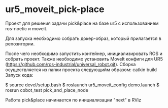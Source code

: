 # ur5_moveit_pick-place

Проект для решения задачи pick&place на базе ur5 с использованием ros-noetic и moveit.

Для запуска необходимо собрать докер-образ, который прилагается в репозитории.

После чего необходимо запустить контейнер, инициализировать ROS и собрать проект. Также необходимо установить MoveIt конфиги для UR5 (https://github.com/ros-industrial/universal_robot.git). Сборка осуществляется из папки проекта следующийм образом:
  catkin build
Запуск кода:

  $ source devel/setup.bash
  $ roslaunch ur5_moveit_config demo.launch
  $ rosrun cobot_test pick_and_place_node
  
Работа pick&place начинается по инициализации "next" в RViz
